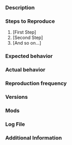 <!-- 
PLEASE NOTE THE FOLLOWING:
The tModLoader software is provided "as is", without warranty of any kind, express or implied, including but not limited to the warranties of merchantability, fitness for a particular purpose and noninfringement. In no event shall the software developers be liable for any claim, damages or other liability, whether in an action of contract, tort or otherwise, arising from, out of or in connection with the software or the use or other dealings in the software.

PLEASE DO NOT USE THE ISSUES SECTION TO HOLD PERSONAL RANTS FOR DAMAGES CAUSED BY THE SOFTWARE

PLEASE ONLY CREATE ISSUES FOR THE FOLLOWING SUBJECTS: (CRITICAL OR NON CRITICAL) BUG IN THE SOFTWARE OR SUGGESTIONS FOR SOFTWARE IMPROVEMENT

If you are just looking to chat about the software, receive help modding and what have you, please join our Discord chat server instead of making an issue: https://tmodloader.net/discord

You should only create an issue thread to report an actual issue related to the API this software exposes.
If you think something is related to a mod made with this software, please report to the mod's respective author(s) instead.

Check the FAQs for common issues and their solutions: http://forums.terraria.org/index.php?threads/.28901/

The following template that is provided can be used to describe a bug in the software. You are free to discard the template if you want to express suggestions for potential software improvement, but please kindly use the template to report issues in the software.
-->

### Description
<!-- Describe your issue(s) here. What is the issue?
Please keep this as concise as possible, preferably a single line describing the issue. For example:
"When I press X button in menu Y, the component Z becomes unclickable" -->

### Steps to Reproduce
<!-- Please describe the steps to reproduce this issue -->

1. [First Step]
2. [Second Step]
3. [And so on...]

### Expected behavior 
<!-- What should be happening? If you don't know, leave what you think should happen -->

### Actual behavior
<!-- What is actually happening? -->

### Reproduction frequency
<!-- How often are you reliably able to reproduce this issue? -->

### Versions
<!-- Which versions are applicable for this issue?
The tModLoader version should be notified in the bottom left corner when in the main menu. Follow this format: `vX.X.X.X tModLoader` or `tModLoader vX.X.X.X` (MAJOR.MINOR.BUILD.REVISION) -->

### Mods
<!-- List all of the mods you are using when reproducing this issue. We'd appreciate it if you could also test this without mods enabled (if applicable) -->

### Log File
<!-- Please attach the log file here. You'll find the log files in the logs folder. Look for client.log. 
Windows Logs: C:\Documents\My Games\Terraria\ModLoader\Logs
Linux Logs: ~/.local/share/Terraria/ModLoader/Logs/ or $XDG_DATA_HOME/Terraria/ModLoader/Logs/
Mac Logs: ~/Library/Application support/Terraria/ModLoader/Logs/  -->

### Additional Information
<!-- Any additional information, configuration or data that might be necessary to reproduce the issue. -->
